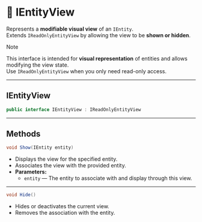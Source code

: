 # 🧩 IEntityView

Represents a **modifiable visual view** of an `IEntity`.  
Extends `IReadOnlyEntityView` by allowing the view to be **shown or hidden**.

> [!NOTE]  
> This interface is intended for **visual representation** of entities and allows modifying the view state.  
> Use `IReadOnlyEntityView` when you only need read-only access.

---

## IEntityView
```csharp
public interface IEntityView : IReadOnlyEntityView
```
---

## Methods
```csharp
void Show(IEntity entity)
```
- Displays the view for the specified entity.
- Associates the view with the provided entity.
- **Parameters:**
    - `entity` — The entity to associate with and display through this view.

---
```csharp
void Hide()
```
- Hides or deactivates the current view.
- Removes the association with the entity.
